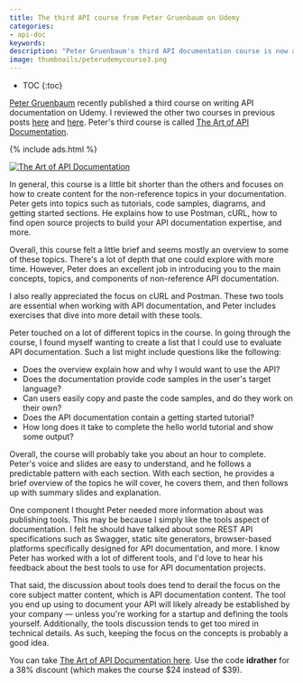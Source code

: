 ```yaml
---
title: The third API course from Peter Gruenbaum on Udemy
categories:
- api-doc
keywords:
description: "Peter Gruenbaum's third API documentation course is now available on Udemy. This course covers topics in API documentation outside of reference material, such as tutorials and overview sections. This course will expose you to the many different needs in API documentation, and is a course I recommend even though it is briefer than Peter's other courses."
image: thumbnails/peterudemycourse3.png
---
```


* TOC
{:toc}

[Peter Gruenbaum](https://www.udemy.com/user/petergruenbaum/) recently published a third course on writing API documentation on Udemy. I reviewed the other two courses in previous posts [here](/2015/05/22/api-technical-writing-course-on-udemy/) and [here](/2015/07/24/udemy-course-on-api-technical-writing-part-two/). Peter's third course is called [The Art of API Documentation](https://www.udemy.com/the-art-of-api-documentation/?couponCode=idrather).

{% include ads.html %}

<a href="https://www.udemy.com/the-art-of-api-documentation/?couponCode=idrather"><img src="{{site.media}}/peter-api-3rd.png" alt="The Art of API Documentation" /></a>

In general, this course is a little bit shorter than the others and focuses on how to create content for the non-reference topics in your documentation. Peter gets into topics such as tutorials, code samples, diagrams, and getting started sections. He explains how to use Postman, cURL, how to find open source projects to build your API documentation expertise, and more.

Overall, this course felt a little brief and seems mostly an overview to some of these topics. There's a lot of depth that one could explore with more time. However, Peter does an excellent job in introducing you to the main concepts, topics, and components of non-reference API documentation.

I also really appreciated the focus on cURL and Postman. These two tools are essential when working with API documentation, and Peter includes exercises that dive into more detail with these tools.

Peter touched on a lot of different topics in the course. In going through the course, I found myself wanting to create a list that I could use to evaluate API documentation. Such a list might include questions like the following:

* Does the overview explain how and why I would want to use the API?
* Does the documentation provide code samples in the user's target language?
* Can users easily copy and paste the code samples, and do they work on their own?
* Does the API documentation contain a getting started tutorial?
* How long does it take to complete the hello world tutorial and show some output?

Overall, the course will probably take you about an hour to complete. Peter's voice and slides are easy to understand, and he follows a predictable pattern with each section. With each section, he provides a brief overview of the topics he will cover, he covers them, and then follows up with summary slides and explanation.

One component I thought Peter needed more information about was publishing tools. This may be because I simply like the tools aspect of documentation. I felt he should have talked about some REST API specifications such as Swagger, static site generators, browser-based platforms specifically designed for API documentation, and more. I know Peter has worked with a lot of different tools, and I'd love to hear his feedback about the best tools to use for API documentation projects.

That said, the discussion about tools does tend to derail the focus on the core subject matter content, which is API documentation content. The tool you end up using to document your API will likely already be established by your company &mdash; unless you're working for a startup and defining the tools yourself. Additionally, the tools discussion tends to get too mired in technical details. As such, keeping the focus on the concepts is probably a good idea.

You can take [The Art of API Documentation here](https://www.udemy.com/the-art-of-api-documentation/?couponCode=idrather). Use the code **idrather** for a 38% discount (which makes the course $24 instead of $39).
